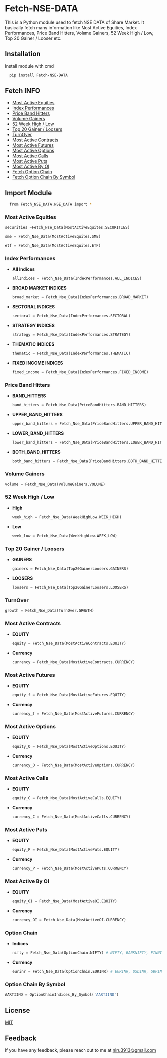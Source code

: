 
# Fetch-NSE-DATA
This is a Python module used to fetch NSE DATA of Share Market. It basically fetch many information like Most Active Equities, Index Performances, Price Band Hitters, Volume Gainers, 52 Week High / Low, Top 20 Gainer / Looser etc.



## Installation

Install module with cmd

```bash
  pip install Fetch-NSE-DATA
```
    
## Fetch INFO

 - [Most Active Equities](https://github.com/nirupma2208/Fetch_NSE_DATA/blob/niru/README.md#most-active-equities)
 - [Index Performances](https://github.com/nirupma2208/Fetch_NSE_DATA/blob/niru/README.md#index-performances)
 - [Price Band Hitters](https://github.com/nirupma2208/Fetch_NSE_DATA/blob/niru/README.md#price-band-hitters)
 - [Volume Gainers](https://github.com/nirupma2208/Fetch_NSE_DATA/blob/niru/README.md#volume-gainers)
 - [52 Week High / Low](https://github.com/nirupma2208/Fetch_NSE_DATA/blob/niru/README.md#52-week-high--low)
 - [Top 20 Gainer / Loosers](https://github.com/nirupma2208/Fetch_NSE_DATA/blob/niru/README.md#top-20-gainer--loosers)
 - [TurnOver](https://github.com/nirupma2208/Fetch_NSE_DATA/blob/niru/README.md#turnover)
 - [Most Active Contracts](https://github.com/nirupma2208/Fetch_NSE_DATA/blob/niru/README.md#most-active-contracts)
 - [Most Active Futures](https://github.com/nirupma2208/Fetch_NSE_DATA/blob/niru/README.md#most-active-futures)
 - [Most Active Options](https://github.com/nirupma2208/Fetch_NSE_DATA/blob/niru/README.md#most-active-options)
 - [Most Active Calls](https://github.com/nirupma2208/Fetch_NSE_DATA/blob/niru/README.md#most-active-calls)
 - [Most Active Puts](https://github.com/nirupma2208/Fetch_NSE_DATA/blob/niru/README.md#most-active-puts)
 - [Most Active By OI](https://github.com/nirupma2208/Fetch_NSE_DATA/blob/niru/README.md#most-active-by-oi)
 - [Fetch Option Chain](https://github.com/nirupma2208/Fetch_NSE_DATA/blob/niru/README.md#option-chain)
 - [Fetch Option Chain By Symbol](https://github.com/nirupma2208/Fetch_NSE_DATA/blob/niru/README.md#option-chain-by-symbol)

## Import Module

```bash
  from Fetch_NSE_DATA.NSE_DATA import *
```


### Most Active Equities

```python
securities =Fetch_Nse_Data(MostActiveEquites.SECURITIES)

sme = Fetch_Nse_Data(MostActiveEquites.SME)

etf = Fetch_Nse_Data(MostActiveEquites.ETF)

```

### Index Performances
 - **All Indices**
    ```python
    allIndices = Fetch_Nse_Data(IndexPerformances.ALL_INDICES)
    ```
 - **BROAD MARKET INDICES**
    ```python
    broad_market = Fetch_Nse_Data(IndexPerformances.BROAD_MARKET)
    ```
 - **SECTORAL INDICES**
    ```python
    sectoral = Fetch_Nse_Data(IndexPerformances.SECTORAL)
    ```
 - **STRATEGY INDICES**
    ```python
    strategy = Fetch_Nse_Data(IndexPerformances.STRATEGY)
    ```
 - **THEMATIC INDICES**
    ```python
    thematic = Fetch_Nse_Data(IndexPerformances.THEMATIC)
    ```
 - **FIXED INCOME INDICES**
    ```python
    fixed_income = Fetch_Nse_Data(IndexPerformances.FIXED_INCOME)
    ```

### Price Band Hitters
 - **BAND_HITTERS**
    ```python
    band_hitters = Fetch_Nse_Data(PriceBandHitters.BAND_HITTERS)
    ```
 - **UPPER_BAND_HITTERS**
    ```python
    upper_band_hitters = Fetch_Nse_Data(PriceBandHitters.UPPER_BAND_HITTERS)
    ```
 - **LOWER_BAND_HITTERS**
    ```python
    lower_band_hitters = Fetch_Nse_Data(PriceBandHitters.LOWER_BAND_HITTERS)
    ```
 - **BOTH_BAND_HITTERS**
    ```python
    both_band_hitters = Fetch_Nse_Data(PriceBandHitters.BOTH_BAND_HITTERS)
    ```

### Volume Gainers 
```python
volume = Fetch_Nse_Data(VolumeGainers.VOLUME)
```
### 52 Week High / Low
 - **High**
    ```python
    week_high = Fetch_Nse_Data(WeekHighLow.WEEK_HIGH)
    ```
 - **Low**
    ```python
    week_low = Fetch_Nse_Data(WeekHighLow.WEEK_LOW)
    ```
### Top 20 Gainer / Loosers
 - **GAINERS**
    ```python
    gainers = Fetch_Nse_Data(Top20GainerLoosers.GAINERS)
    ```
 - **LOOSERS**
    ```python
    loosers = Fetch_Nse_Data(Top20GainerLoosers.LOOSERS)
    ```
### TurnOver 
```python
growth = Fetch_Nse_Data(TurnOver.GROWTH)
```

### Most Active Contracts
 - **EQUITY**
    ```python
    equity = Fetch_Nse_Data(MostActiveContracts.EQUITY)
    ```
 - **Currency**
    ```python
    currency = Fetch_Nse_Data(MostActiveContracts.CURRENCY)
    ```

### Most Active Futures
 - **EQUITY**
    ```python
    equity_f = Fetch_Nse_Data(MostActiveFutures.EQUITY)
    ```
 - **Currency**
    ```python
    currency_f = Fetch_Nse_Data(MostActiveFutures.CURRENCY)
    ```
### Most Active Options
 - **EQUITY**
    ```python
    equity_O = Fetch_Nse_Data(MostActiveOptions.EQUITY)
    ```
 - **Currency**
    ```python
    currency_O = Fetch_Nse_Data(MostActiveOptions.CURRENCY)
    ```
### Most Active Calls 
 - **EQUITY**
    ```python
    equity_C = Fetch_Nse_Data(MostActiveCalls.EQUITY)
    ```
 - **Currency**
    ```python
    currency_C = Fetch_Nse_Data(MostActiveCalls.CURRENCY)
    ```
### Most Active Puts
 - **EQUITY**
    ```python
    equity_P = Fetch_Nse_Data(MostActivePuts.EQUITY)
    ```
 - **Currency**
    ```python
    currency_P = Fetch_Nse_Data(MostActivePuts.CURRENCY)
    ```
### Most Active By OI
 - **EQUITY**
    ```python
    equity_OI = Fetch_Nse_Data(MostActiveOI.EQUITY)
    ```
 - **Currency**
    ```python
    currency_OI = Fetch_Nse_Data(MostActiveOI.CURRENCY)
    ```
### Option Chain
 - **Indices**
    ```python
    nifty = Fetch_Nse_Data(OptionChain.NIFTY) # NIFTY, BANKNIFTY, FINNIFTY

    ```
 - **Currency**
    ```python
    eurinr = Fetch_Nse_Data(OptionChain.EURINR) # EURINR, USDINR, GBPINR, JPYINR, EURUSD,GBPUSD,USDJPY
    ```
### Option Chain By Symbol

```python
AARTIIND = OptionChainIndices_By_Symbol('AARTIIND')
```


  

 

## License

[MIT](https://choosealicense.com/licenses/mit/)


## Feedback

If you have any feedback, please reach out to me at niru3913@gmail.com

